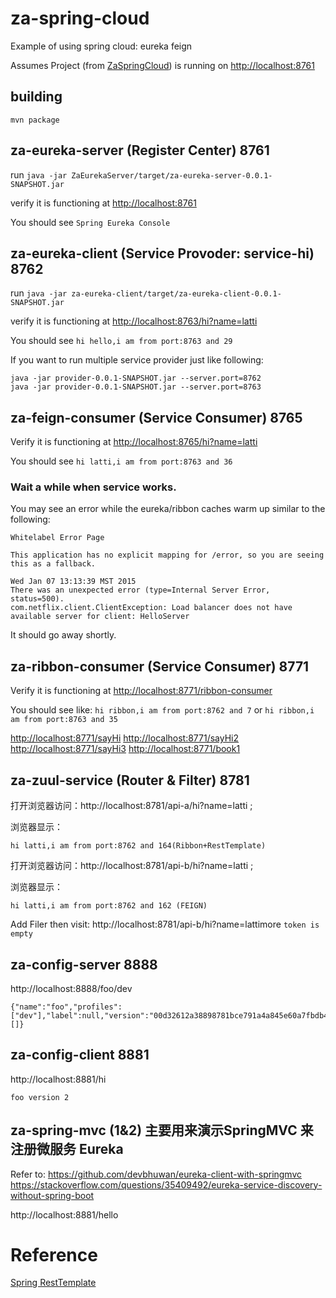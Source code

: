 # za-spring-cloud
Example of using spring cloud: eureka feign

Assumes Project (from [ZaSpringCloud](https://github.com/ziang-info/ZaSpringCloud)) is 
running on [http://localhost:8761](http://localhost:8761)

## building

`mvn package`

## za-eureka-server (Register Center) 8761

run `java -jar ZaEurekaServer/target/za-eureka-server-0.0.1-SNAPSHOT.jar`

verify it is functioning at [http://localhost:8761](http://localhost:8761)

You should see `Spring Eureka Console`

## za-eureka-client (Service Provoder: service-hi) 8762

run `java -jar za-eureka-client/target/za-eureka-client-0.0.1-SNAPSHOT.jar`

verify it is functioning at [http://localhost:8763/hi?name=latti](http://localhost:8763/hi?name=latti)

You should see `hi hello,i am from port:8763 and 29`

If you want to run multiple service provider just like following:

    java -jar provider-0.0.1-SNAPSHOT.jar --server.port=8762  
    java -jar provider-0.0.1-SNAPSHOT.jar --server.port=8763


## za-feign-consumer (Service Consumer)  8765

Verify it is functioning at [http://localhost:8765/hi?name=latti](http://localhost:8765/hi?name=latti)

You should see `hi latti,i am from port:8763 and 36`

### Wait a while when service works.
You may see an error while the eureka/ribbon caches warm up similar to the following:

    Whitelabel Error Page

    This application has no explicit mapping for /error, so you are seeing this as a fallback.

    Wed Jan 07 13:13:39 MST 2015
    There was an unexpected error (type=Internal Server Error, status=500).
    com.netflix.client.ClientException: Load balancer does not have available server for client: HelloServer

It should go away shortly.

## za-ribbon-consumer (Service Consumer) 8771

Verify it is functioning at [http://localhost:8771/ribbon-consumer](http://localhost:8771/ribbon-consumer)

You should see like:
    `hi ribbon,i am from port:8762 and 7`
    or
    `hi ribbon,i am from port:8763 and 35`

[http://localhost:8771/sayHi](http://localhost:8771/sayHi)
[http://localhost:8771/sayHi2](http://localhost:8771/sayHi2)
[http://localhost:8771/sayHi3](http://localhost:8771/sayHi3)
[http://localhost:8771/book1](http://localhost:8771/book1)


## za-zuul-service (Router & Filter) 8781

打开浏览器访问：http://localhost:8781/api-a/hi?name=latti ;

浏览器显示：

    hi latti,i am from port:8762 and 164(Ribbon+RestTemplate)

打开浏览器访问：http://localhost:8781/api-b/hi?name=latti ;

浏览器显示：

    hi latti,i am from port:8762 and 162 (FEIGN)

Add Filer then visit: http://localhost:8781/api-b/hi?name=lattimore
    `token is empty`


## za-config-server 8888

http://localhost:8888/foo/dev
```
{"name":"foo","profiles":["dev"],"label":null,"version":"00d32612a38898781bce791a4a845e60a7fbdb4e","state":null,"propertySources":[]}
```

## za-config-client 8881

http://localhost:8881/hi

```
foo version 2
```

## za-spring-mvc (1&2) 主要用来演示SpringMVC 来注册微服务 Eureka

Refer to:
    https://github.com/devbhuwan/eureka-client-with-springmvc
    https://stackoverflow.com/questions/35409492/eureka-service-discovery-without-spring-boot

http://localhost:8881/hello


# Reference

   [Spring RestTemplate](https://blog.csdn.net/u012702547/article/details/77917939/)


